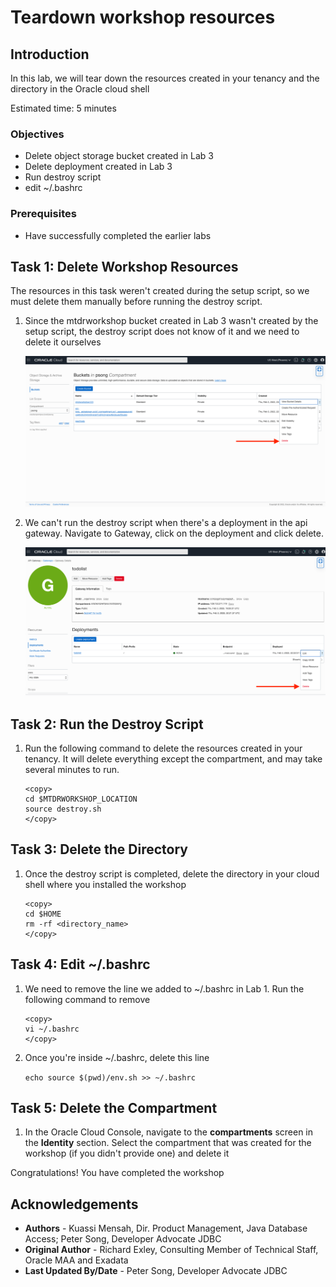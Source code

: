 # Teardown workshop resources

## Introduction
In this lab, we will tear down the resources created in your tenancy and the directory in the Oracle cloud shell

Estimated time: 5 minutes

### Objectives
- Delete object storage bucket created in Lab 3
- Delete deployment created in Lab 3
- Run destroy script
- edit ~/.bashrc
### Prerequisites
- Have successfully completed the earlier labs


## **Task 1**: Delete Workshop Resources
The resources in this task weren't created during the setup script, so we must delete them manually before running the destroy script.

1. Since the mtdrworkshop bucket created in Lab 3 wasn't created by the setup script, the destroy script does not know of it and we need to delete it ourselves

    ![](images/delete-bucket.png "delete bucket")

2. We can't run the destroy script when there's a deployment in the api gateway. Navigate to Gateway, click on the deployment and click delete.

    ![](images/delete-deployment.png "delete-deployment")

## **Task 2**: Run the Destroy Script

1. Run the following command to delete the resources created in your tenancy. It will delete everything except the compartment, and may take several minutes to run.

    ```
    <copy>
    cd $MTDRWORKSHOP_LOCATION
    source destroy.sh
    </copy>
    ```
## **Task 3**: Delete the Directory

1. Once the destroy script is completed, delete the directory in your cloud shell where you installed the workshop

    ```
    <copy>
    cd $HOME
    rm -rf <directory_name>
    </copy>
    ```

## **Task 4**: Edit ~/.bashrc

1. We need to remove the line we added to ~/.bashrc in Lab 1. Run the following command to remove
    ```
    <copy>
    vi ~/.bashrc
    </copy>
    ```
2. Once you're inside ~/.bashrc, delete this line 

    ```echo source $(pwd)/env.sh >> ~/.bashrc```

## **Task 5**: Delete the Compartment

1. In the Oracle Cloud Console, navigate to the **compartments** screen in the **Identity** section. Select the compartment that was created for the workshop (if you didn't provide one) and delete it


Congratulations! You have completed the workshop

## Acknowledgements

* **Authors** -  Kuassi Mensah, Dir. Product Management, Java Database Access; Peter Song, Developer Advocate JDBC
* **Original Author** - Richard Exley, Consulting Member of Technical Staff, Oracle MAA and Exadata
* **Last Updated By/Date** - Peter Song, Developer Advocate JDBC
